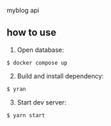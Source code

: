myblog api

## how to use

1. Open database:

```
$ docker compose up
```

2. Build and install dependency:

```
$ yran
```

3. Start dev server:

```
$ yarn start
```
